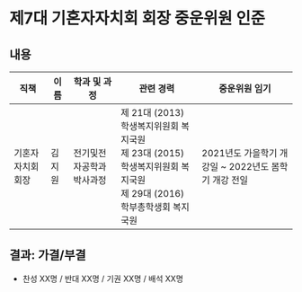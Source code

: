 제7대 기혼자자치회 회장 중운위원 인준
===

## 내용

| 직책 | 이름 | 학과 및 과정 | 관련 경력 | 중운위원 임기 |
|---|---|---|---|---|
| 기혼자자치회 회장 | 김지원 | 전기및전자공학과 박사과정 | 제 21대 (2013) 학생복지위원회 복지국원<br>제 23대 (2015) 학생복지위원회 복지국원<br>제 29대 (2016) 학부총학생회 복지국원 | 2021년도 가을학기 개강일 ~ 2022년도 봄학기 개강 전일 |

## 결과: 가결/부결
- 찬성 XX명 / 반대 XX명 / 기권 XX명 / 배석 XX명
